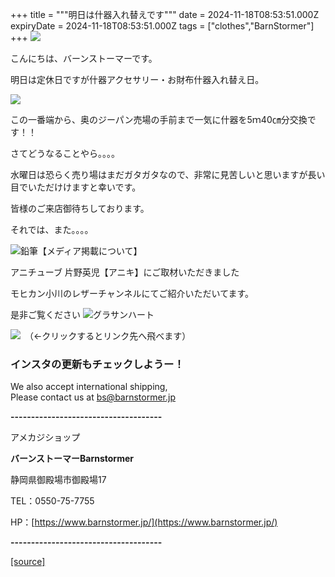 +++
title = """明日は什器入れ替えです"""
date = 2024-11-18T08:53:51.000Z
expiryDate = 2024-11-18T08:53:51.000Z
tags = ["clothes","BarnStormer"]
+++
[![](https://stat.ameba.jp/user_images/20231023/16/barnstormer-go/b2/03/p/o0420015015354743273.png)](https://ameblo.jp/barnstormer-go/entry-12825670498.html)

こんにちは、バーンストーマーです。

明日は定休日ですが什器アクセサリー・お財布什器入れ替え日。

[![](https://stat.ameba.jp/user_images/20241118/17/barnstormer-go/fa/5b/j/o0466070015511550559.jpg)](https://stat.ameba.jp/user_images/20241118/17/barnstormer-go/fa/5b/j/o0466070015511550559.jpg)

この一番端から、奥のジーパン売場の手前まで一気に什器を5ｍ40㎝分交換です！！

さてどうなることやら。。。。

水曜日は恐らく売り場はまだガタガタなので、非常に見苦しいと思いますが長い目でいただけけますと幸いです。

皆様のご来店御待ちしております。

それでは、また。。。。

![鉛筆](https://stat100.ameba.jp/blog/ucs/img/char/char3/519.png)【メディア掲載について】

アニチューブ 片野英児【アニキ】にご取材いただきました

モヒカン小川のレザーチャンネルにてご紹介いただいてます。

是非ご覧ください ![グラサンハート](https://stat100.ameba.jp/blog/ucs/img/char/char3/148.png)

[![](https://stat.ameba.jp/user_images/20230412/16/barnstormer-go/6a/23/p/o0108010815269242493.png)](https://www.instagram.com/barnstormer_daily/)　（←クリックするとリンク先へ飛べます）

### インスタの更新もチェックしようー！

We also accept international shipping,  
Please contact us at bs@barnstormer.jp

**\-------------------------------------**

アメカジショップ

**バーンストーマーBarnstormer**

静岡県御殿場市御殿場17

TEL：0550-75-7755

HP：[https://www.barnstormer.jp/](https://www.barnstormer.jp/)

**\-------------------------------------**

[[source]](https://ameblo.jp/barnstormer-go/entry-12875494476.html)
